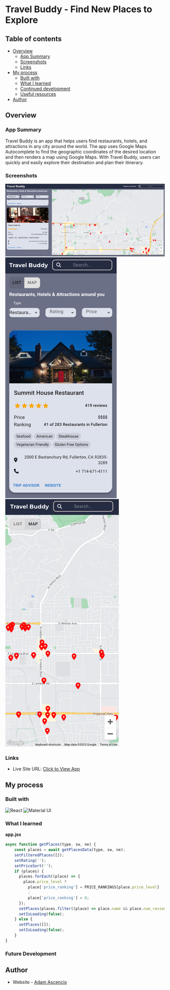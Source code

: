 # Travel Buddy - Find New Places to Explore

## Table of contents

- [Overview](#overview)
  - [App Summary](#app-summary)
  - [Screenshots](#screenshots)
  - [Links](#links)
- [My process](#my-process)
  - [Built with](#built-with)
  - [What I learned](#what-i-learned)
  - [Continued development](#continued-development)
  - [Useful resources](#useful-resources)
- [Author](#author)

## Overview

### App Summary

Travel Buddy is an app that helps users find restaurants, hotels, and attractions in any city around the world. The app uses Google Maps Autocomplete to find the geographic coordinates of the desired location and then renders a map using Google Maps. With Travel Buddy, users can quickly and easily explore their destination and plan their itinerary.

### Screenshots

![Desktop](screenshots/desktop.png)
![Mobile](screenshots/mobile.png)
![Mobile Map](screenshots/mobile-map.png)

### Links

- Live Site URL: [Click to View App](travel-bud-react.netlify.app/)

## My process

### Built with

![React](https://img.shields.io/badge/React-20232A?style=for-the-badge&logo=react&logoColor=61DAFB)
![Material UI](https://img.shields.io/badge/Material%20UI-007FFF?style=for-the-badge&logo=mui&logoColor=white)

### What I learned

**app.jsx**
```js
async function getPlaces(type, sw, ne) {
    const places = await getPlacesData(type, sw, ne);
    setFilteredPlaces([]);
    setRating('');
    setPriceSort('');
    if (places) {
      places.forEach((place) => {
        place.price_level ? 
          place['price_ranking'] = PRICE_RANKINGS[place.price_level] 
          : 
          place['price_ranking'] = 0;
      });
      setPlaces(places.filter((place) => place.name && place.num_reviews > 0));
      setIsLoading(false);
    } else {
      setPlaces([]);
      setIsLoading(false);
    }
}
```

### Future Development


## Author

- Website - [Adam Ascencio](https://adamdevs.vercel.app/)